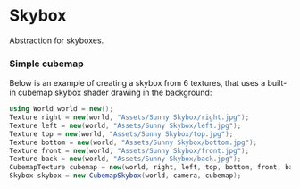 # Skybox

Abstraction for skyboxes.

### Simple cubemap

Below is an example of creating a skybox from 6 textures, that uses
a built-in cubemap skybox shader drawing in the background:
```cs
using World world = new();
Texture right = new(world, "Assets/Sunny Skybox/right.jpg");
Texture left = new(world, "Assets/Sunny Skybox/left.jpg");
Texture top = new(world, "Assets/Sunny Skybox/top.jpg");
Texture bottom = new(world, "Assets/Sunny Skybox/bottom.jpg");
Texture front = new(world, "Assets/Sunny Skybox/front.jpg");
Texture back = new(world, "Assets/Sunny Skybox/back.jpg");
CubemapTexture cubemap = new(world, right, left, top, bottom, front, back);
Skybox skybox = new CubemapSkybox(world, camera, cubemap);
```